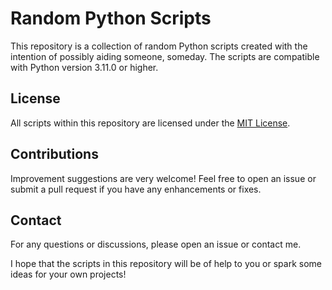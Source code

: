 # Random Python Scripts

This repository is a collection of random Python scripts created with the intention of possibly aiding someone, someday. The scripts are compatible with Python version 3.11.0 or higher.

## License

All scripts within this repository are licensed under the [MIT License](LICENSE).

## Contributions

Improvement suggestions are very welcome! Feel free to open an issue or submit a pull request if you have any enhancements or fixes.

## Contact

For any questions or discussions, please open an issue or contact me.

I hope that the scripts in this repository will be of help to you or spark some ideas for your own projects!
